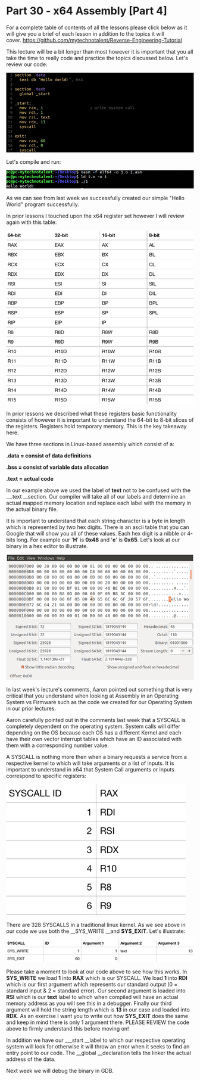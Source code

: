 # Part 30 - x64 Assembly \[Part 4\]

For a complete table of contents of all the lessons please click below as it will give you a brief of each lesson in addition to the topics it will cover.&nbsp;https://github.com/mytechnotalent/Reverse-Engineering-Tutorial

This lecture will be a bit longer than most however it is important that you all take the time to really code and practice the topics discussed below. Let's review our code:

<div class="slate-resizable-image-embed slate-image-embed__resize-full-width"><img src="/imgs/1552642996672.jpg"/></div>

Let's compile and run:

<div class="slate-resizable-image-embed slate-image-embed__resize-full-width"><img src="/imgs/1552643024086.jpg"/></div>

As we can see from last week we successfully created our simple "Hello World" program successfully.

In prior lessons I touched upon the x64 register set however I will review again with this table:

<div class="slate-resizable-image-embed slate-image-embed__resize-full-width"><img src="/imgs/1552643419886.jpg"/></div>

In prior lessons we described what these registers basic functionality consists of however it is important to understand the 64-bit to 8-bit slices of the registers. Registers hold temporary memory. This is the key takeaway here.

We have three sections in Linux-based assembly which consist of a:

__.data = consist of data definitions__

__.bss = consist of variable data allocation__

__.text = actual code__

In our example above we used the label of __text__ not to be confused with the __.text __section. Our compiler will take all of our labels and determine an actual mapped memory location and replace each label with the memory in the actual binary file.

It is important to understand that each string character is a byte in length which is represented by two hex digits. There is an ascii table that you can Google that will show you all of these values. Each hex digit is a nibble or 4-bits long. For example our '__H__' is __0x48__ and '__e__' is __0x65__. Let's look at our binary in a hex editor to illustrate.

<div class="slate-resizable-image-embed slate-image-embed__resize-full-width"><img src="/imgs/1552644071133.jpg"/></div>

In last week's lecture's comments, Aaron pointed out something that is very critical that you understand when looking at Assembly in an Operating System vs Firmware such as the code we created for our Operating System in our prior lectures.

Aaron carefully pointed out in the comments last week that a SYSCALL is completely dependent on the operating system. System calls will differ depending on the OS because each OS has a different Kernel and each have their own vector interrupt tables which have an ID associated with them with a corresponding number value.

A SYSCALL is nothing more then when a binary requests a service from a respective kernel to which will take arguments or a list of inputs. It is important to understand in x64 that System Call arguments or inputs correspond to specific registers:

<div class="slate-resizable-image-embed slate-image-embed__resize-middle"><img src="/imgs/1552644487957.jpg"/></div>

There are 328 SYSCALLS in a traditional linux kernel. As we see above in our code we use both the __SYS\_WRITE __and __SYS\_EXIT__. Let's illustrate:

<div class="slate-resizable-image-embed slate-image-embed__resize-full-width"><img src="/imgs/1552644760322.jpg"/></div>

Please take a moment to look at our code above to see how this works. In __SYS\_WRITE__ we load __1__ into __RAX__ which is our SYSCALL. We load __1__ into __RDI__ which is our first argument which represents our standard output (0 = standard input &amp; 2 = standard error). Our second argument is loaded into __RSI__ which is our __text__ label to which when compiled will have an actual memory address as you will see this in a debugger. Finally our third argument will hold the string length which is __13__ in our case and loaded into __RDX__. As an exercise I want you to write out how __SYS\_EXIT__ does the same and keep in mind there is only 1 argument there. PLEASE REVIEW the code above to firmly understand this before moving on!

In addition we have our __\_start __label to which our respective operating system will look for otherwise it will throw an error when it seeks to find an entry point to our code. The __global __declaration tells the linker the actual address of the data.

Next week we will debug the binary in GDB.

  